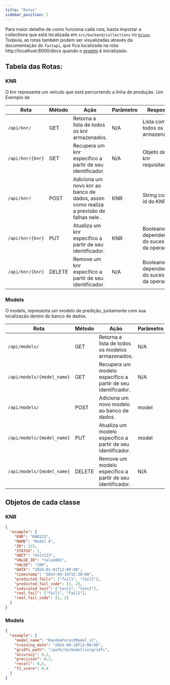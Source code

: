 ```yaml
---
title: "Rotas"
sidebar_position: 2
---
```


Para maior detalhe de como funciona cada rota, basta importar a collections que está localizada em `src/backend/collections` no [`bruno`](https://docs.usebruno.com/get-started/import-export-data/export-collections). Todavia, as rotas também podem ser visualizadas através da documentação do `fastapi`, que fica localizada na rota: http://localhost:8000/docs quando o [projeto](/documentacao/docs/Sprint%203/guia-de-execucao.md) é inicializado.

## Tabela das Rotas:

### KNR

O knr representa um veículo que está percorrendo a linha de produção. Um Exemplo de

| Rota             | Método | Ação                                                                                   | Parâmetro | Resposta                                    |
| ---------------- | ------ | -------------------------------------------------------------------------------------- | --------- | ------------------------------------------- |
| `/api/knr/`      | GET    | Retorna a lista de todos os knr armazenados.                                           | N/A       | Lista com todos os knrs armazenados         |
| `/api/knr/{knr}` | GET    | Recupera um knr específico a partir de seu identificador.                              | N/A       | Objeto de um knr requisitado                |
| `/api/knr/`      | POST   | Adiciona um novo knr ao banco de dados, assim como realiza a previsão de falhas nele . | KNR       | String com o id do KNR                      |
| `/api/knr/{knr}` | PUT    | Atualiza um knr específico a partir de seu identificador.                              | KNR       | Booleano dependendo do sucesso da operação. |
| `/api/knr/{knr}` | DELETE | Remove um knr específico a partir de seu identificador.                                | N/A       | Booleano dependendo do sucesso da operação. |

### Models

O models, representa um modelo de predição, juntamente com sua localização dentro do banco de dados.

| Rota                       | Método | Ação                                                         | Parâmetro | Resposta                                    |
| -------------------------- | ------ | ------------------------------------------------------------ | --------- | ------------------------------------------- |
| `/api/models/`             | GET    | Retorna a lista de todos os modelos armazenados.             | N/A       | Lista com todos os modelos armazenados      |
| `/api/models/{model_name}` | GET    | Recupera um modelo específico a partir de seu identificador. | N/A       | Objeto do modelo requisitado                |
| `/api/models/`             | POST   | Adiciona um novo modelo ao banco de dados.                   | model     | String com o nome do modelo                 |
| `/api/models/{model_name}` | PUT    | Atualiza um modelo específico a partir de seu identificador. | model     | Booleano dependendo do sucesso da operação. |
| `/api/models/{model_name}` | DELETE | Remove um modelo específico a partir de seu identificador.   | N/A       | Booleano dependendo do sucesso da operação. |

## Objetos de cada classe

### KNR

```json
{
  "example": {
    "KNR": "KNR123",
    "NAME": "Model A",
    "ID": 123,
    "STATUS": 1,
    "UNIT": "Unit123",
    "VALUE_ID": "Value001",
    "VALUE": "200",
    "DATA": "2024-01-01T12:00:00",
    "timestamp": "2024-09-10T15:30:00",
    "predicted_fails": ["fail1", "fail2"],
    "predicted_fail_code": [1, 2],
    "indicated_test": ["test1", "test2"],
    "real_fail": ["fail1", "fail2"],
    "real_fail_code": [1, 2]
  }
}
```

### Models

```json
{
  "example": {
    "model_name": "RandomForestModel_v1",
    "training_date": "2024-09-10T12:00:00",
    "gridfs_path": "/path/to/model/in/gridfs",
    "accuracy": 0.1,
    "precision": 0.2,
    "recall": 0.3,
    "f1_score": 0.4
  }
}
```
